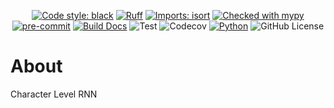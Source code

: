 
<center>

[![Code style: black](https://img.shields.io/badge/code%20style-black-000000.svg)](https://github.com/psf/black)
[![Ruff](https://img.shields.io/endpoint?url=https://raw.githubusercontent.com/astral-sh/ruff/main/assets/badge/v2.json)](https://github.com/astral-sh/ruff)
[![Imports: isort](https://img.shields.io/badge/%20imports-isort-%231674b1?style=flat&labelColor=ef8336)](https://pycqa.github.io/isort/)
[![Checked with mypy](https://www.mypy-lang.org/static/mypy_badge.svg)](https://mypy-lang.org/)
[![pre-commit](https://img.shields.io/badge/pre--commit-enabled-brightgreen?logo=pre-commit)](https://github.com/pre-commit/pre-commit)
[![Build Docs](https://github.com/shenxiangzhuang/char-rnn/actions/workflows/build_docs.yaml/badge.svg)](https://github.com/shenxiangzhuang/char-rnn/actions/workflows/build_docs.yaml)
![Test](https://github.com/shenxiangzhuang/char-rnn/actions/workflows/test.yaml/badge.svg)
![Codecov](https://codecov.io/gh/shenxiangzhuang/char-rnn/branch/master/graph/badge.svg)
[![Python](https://img.shields.io/badge/Python-3.8,%203.9,%203.10,%203.11-blue)]()
![GitHub License](https://img.shields.io/github/license/shenxiangzhuang/char-rnn)

</center>

# About
Character Level RNN
